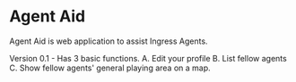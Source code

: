 Agent Aid
=========
 
Agent Aid is web application to assist Ingress Agents. 

Version 0.1 - Has 3 basic functions. A. Edit your profile B. List fellow agents C. Show fellow agents' general playing area on a map. 
